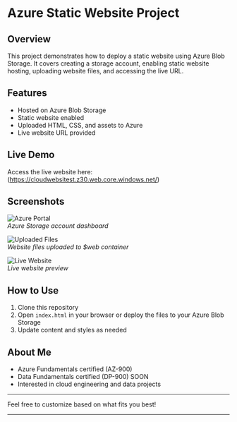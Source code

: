 # Azure Static Website Project

## Overview
This project demonstrates how to deploy a static website using Azure Blob Storage. It covers creating a storage account, enabling static website hosting, uploading website files, and accessing the live URL.

## Features
- Hosted on Azure Blob Storage
- Static website enabled
- Uploaded HTML, CSS, and assets to Azure
- Live website URL provided

## Live Demo
Access the live website here:  
(https://cloudwebsitest.z30.web.core.windows.net/)

## Screenshots
![Azure Portal](Images/StorageAccount.png)  
*Azure Storage account dashboard*

![Uploaded Files](Images/WebContainer.png)  
*Website files uploaded to $web container*

![Live Website](Images/StaticWebsite.png)  
*Live website preview*

## How to Use
1. Clone this repository
2. Open `index.html` in your browser or deploy the files to your Azure Blob Storage
3. Update content and styles as needed

## About Me
- Azure Fundamentals certified (AZ-900)
- Data Fundamentals certified (DP-900) SOON
- Interested in cloud engineering and data projects

---

Feel free to customize based on what fits you best!

---


